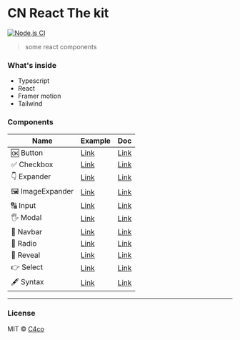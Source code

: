 # CN React The kit

[![Node.js CI](https://github.com/C4co/cn-react-thekit/actions/workflows/node.js.yml/badge.svg)](https://github.com/C4co/cn-react-thekit/actions/workflows/node.js.yml)

> some react components

### What's inside

- Typescript
- React
- Framer motion
- Tailwind

### Components

| Name            | Example  | Doc                                                                                |
| --------------- | -------- | ---------------------------------------------------------------------------------- |
| 🆗 Button       | [Link]() | [Link](https://github.com/C4co/cn-react-thekit/tree/main/components/Button)        |
| ✅ Checkbox     | [Link]() | [Link](https://github.com/C4co/cn-react-thekit/tree/main/components/Checkbox)      |
| 👇 Expander     | [Link]() | [Link](https://github.com/C4co/cn-react-thekit/tree/main/components/Expander)      |
| 🖼 ImageExpander | [Link]() | [Link](https://github.com/C4co/cn-react-thekit/tree/main/components/ImageExpander) |
| 🔠 Input        | [Link]() | [Link](https://github.com/C4co/cn-react-thekit/tree/main/components/Input)         |
| 🖐 Modal        | [Link]() | [Link](https://github.com/C4co/cn-react-thekit/tree/main/components/Modal)         |
| 🍱 Navbar       | [Link]() | [Link](https://github.com/C4co/cn-react-thekit/tree/main/components/Navbar)        |
| 🔘 Radio        | [Link]() | [Link](https://github.com/C4co/cn-react-thekit/tree/main/components/Radio)         |
| 🙈 Reveal       | [Link]() | [Link](https://github.com/C4co/cn-react-thekit/tree/main/components/Reveal)        |
| 👉 Select       | [Link]() | [Link](https://github.com/C4co/cn-react-thekit/tree/main/components/Select)        |
| 🖋 Syntax        | [Link]() | [Link](https://github.com/C4co/cn-react-thekit/tree/main/components/Syntax)        |

---

### License

MIT © [C4co](https://github.com/C4co)
